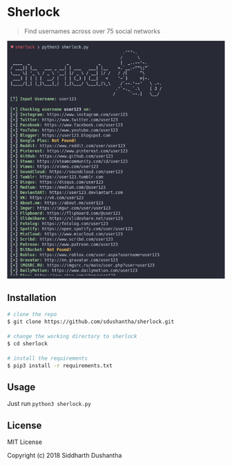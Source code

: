 # Sherlock
> Find usernames across over 75 social networks 

<p align="center">
<img src="sherlock_preview.png">
</a>
</p>

## Installation

```bash
# clone the repo
$ git clone https://github.com/sdushantha/sherlock.git

# change the working directory to sherlock
$ cd sherlock

# install the requirements
$ pip3 install -r requirements.txt
```

## Usage
Just run ```python3 sherlock.py```


## License
MIT License

Copyright (c) 2018 Siddharth Dushantha
